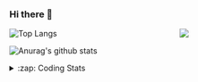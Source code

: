 ### Hi there 👋

<!--
**tao8687/tao8687** is a ✨ _special_ ✨ repository because its `README.md` (this file) appears on your GitHub profile.

Here are some ideas to get you started:

- 🔭 I’m currently working on ...
- 🌱 I’m currently learning ...
- 👯 I’m looking to collaborate on ...
- 🤔 I’m looking for help with ...
- 💬 Ask me about ...
- 📫 How to reach me: ...
- 😄 Pronouns: ...
- ⚡ Fun fact: ...
-->

<img align='right' src="https://media.giphy.com/media/M9gbBd9nbDrOTu1Mqx/giphy.gif" width="200">

  
![Top Langs](https://github-readme-stats.vercel.app/api/top-langs/?username=tao8687&layout=compact&title_color=23238E&text_color=A67D3D)

![Anurag's github stats](https://github-readme-stats.vercel.app/api?username=tao8687&show_icons=true&&text_color=A67D3D&title_color=23238E&show_icons=false&count_private=true&hide=stars)

<details>
  <summary>:zap: Coding Stats</summary>
  <b>
<!--START_SECTION:waka-->
![Code Time](http://img.shields.io/badge/Code%20Time-0%20secs-blue)

![Profile Views](http://img.shields.io/badge/Profile%20Views-0-blue)

**🐱 My GitHub Data** 

> 🏆 208 Contributions in the Year 2022
 > 
> 📦 1.4 MB Used in GitHub's Storage 
 > 
> 🚫 Not Opted to Hire
 > 
> 📜 55 Public Repositories 
 > 
> 🔑 27 Private Repositories  
 > 
**I'm an Early 🐤** 

```text
🌞 Morning    118 commits    ██████████████████░░░░░░░   75.16% 
🌆 Daytime    15 commits     ██░░░░░░░░░░░░░░░░░░░░░░░   9.55% 
🌃 Evening    24 commits     ███░░░░░░░░░░░░░░░░░░░░░░   15.29% 
🌙 Night      0 commits      ░░░░░░░░░░░░░░░░░░░░░░░░░   0.0%

```
📅 **I'm Most Productive on Monday** 

```text
Monday       41 commits     ██████░░░░░░░░░░░░░░░░░░░   26.11% 
Tuesday      25 commits     ████░░░░░░░░░░░░░░░░░░░░░   15.92% 
Wednesday    23 commits     ███░░░░░░░░░░░░░░░░░░░░░░   14.65% 
Thursday     15 commits     ██░░░░░░░░░░░░░░░░░░░░░░░   9.55% 
Friday       24 commits     ███░░░░░░░░░░░░░░░░░░░░░░   15.29% 
Saturday     15 commits     ██░░░░░░░░░░░░░░░░░░░░░░░   9.55% 
Sunday       14 commits     ██░░░░░░░░░░░░░░░░░░░░░░░   8.92%

```


📊 **This Week I Spent My Time On** 

```text
⌚︎ Time Zone: Asia/Shanghai

💬 Programming Languages: 
C                        24 hrs 49 mins      ██████████████████████░░░   89.49% 
Markdown                 2 hrs 6 mins        ██░░░░░░░░░░░░░░░░░░░░░░░   7.61% 
C++                      45 mins             ░░░░░░░░░░░░░░░░░░░░░░░░░   2.76% 
Bash                     1 min               ░░░░░░░░░░░░░░░░░░░░░░░░░   0.08% 
Other                    0 secs              ░░░░░░░░░░░░░░░░░░░░░░░░░   0.03%

🔥 Editors: 
VS Code                  27 hrs 44 mins      █████████████████████████   100.0%

🐱‍💻 Projects: 
vc0768                   27 hrs 44 mins      █████████████████████████   99.99% 
preview_npu_milestone2   0 secs              ░░░░░░░░░░░░░░░░░░░░░░░░░   0.01%

💻 Operating System: 
Linux                    27 hrs 44 mins      █████████████████████████   100.0%

```

**I Mostly Code in Python** 

```text
Python                   9 repos             ███████░░░░░░░░░░░░░░░░░░   31.03% 
C++                      6 repos             █████░░░░░░░░░░░░░░░░░░░░   20.69% 
C                        6 repos             █████░░░░░░░░░░░░░░░░░░░░   20.69% 
Shell                    2 repos             █░░░░░░░░░░░░░░░░░░░░░░░░   6.9% 
JavaScript               2 repos             █░░░░░░░░░░░░░░░░░░░░░░░░   6.9%

```


**Timeline**

![Chart not found](https://raw.githubusercontent.com/tao8687/tao8687/master/charts/bar_graph.png) 


 Last Updated on 27/07/2022 02:13:51 UTC
<!--END_SECTION:waka-->
</details>
